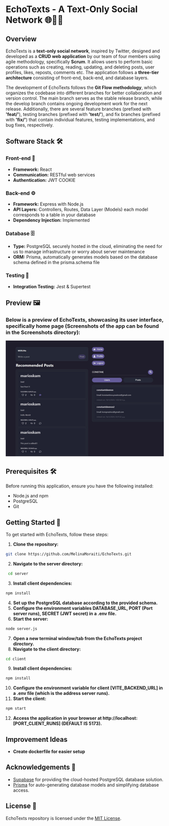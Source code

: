 # EchoTexts - A Text-Only Social Network 🌐💬📲

## Overview
EchoTexts is a **text-only social network**, inspired by Twitter, designed and developed as a **CRUD web application** by our team of four members using agile methodology, specifically **Scrum**. It allows users to perform basic operations such as creating, reading, updating, and deleting posts, user profiles, likes, reposts, comments etc. The application follows a **three-tier architecture** consisting of front-end, back-end, and database layers.

The development of EchoTexts follows the **Git Flow methodology**, which organizes the codebase into different branches for better collaboration and version control. The main branch serves as the stable release branch, while the develop branch contains ongoing development work for the next release. Additionally, there are several feature branches (prefixed with **'feat/'**), testing branches (prefixed with **'test/'**), and fix branches (prefixed with **'fix/'**) that contain individual features, testing implementations, and bug fixes, respectively.

## Software Stack 🛠️

### Front-end 📱
- **Framework:** React
- **Communication:** RESTful web services
- **Authentication:** JWT COOKIE

### Back-end ⚙️
- **Framework:** Express with Node.js
- **API Layers:** Controllers, Routes, Data Layer (Models) each model corresponds to a table in your database
- **Dependency Injection:** Implemented

### Database 🗄️
- **Type:** PostgreSQL securely hosted in the cloud, eliminating the need for us to manage infrastructure or worry about server maintenance
- **ORM:** Prisma, automatically generates models based on the database schema defined in the prisma.schema file

### Testing 🧪
- **Integration Testing:** Jest & Supertest

## Preview 🖼️
### Below is a preview of EchoTexts, showcasing its user interface, specifically home page (Screenshots of the app can be found in the Screenshots directory):
![Home Page](Screenshots/home_page.jpeg)

## Prerequisites 🛠
Before running this application, ensure you have the following installed:

- Node.js and npm
- PostgreSQL
- Git

## Getting Started 🚀

To get started with EchoTexts, follow these steps:

1. **Clone the repository:**
  ```bash
  git clone https://github.com/MelinaMoraiti/EchoTexts.git
  ```
2. **Navigate to the server directory:**
  ```bash
   cd server
  ```
3. **Install client dependencies:**
  ```bash
  npm install
  ```
4. **Set up the PostgreSQL database according to the provided schema.**
5. **Configure the environment variables DATABASE_URL, PORT (Port server runs), SECRET (JWT secret) in a .env file.**
6. **Start the server:**
  ```bash
  node server.js
  ```
7. **Open a new terminal window/tab from the EchoTexts project directory.**
8. **Navigate to the client directory:**
  ```bash
  cd client
  ````
9. **Install client dependencies:**
  ```bash
  npm install
  ```
10. **Configure the environment variable for client [VITE_BACKEND_URL]  in a .env file (which is the address server runs).**
11. **Start the client:**
  ```bash
  npm start
  ```
12. **Access the application in your browser at http://localhost:[PORT_CLIENT_RUNS] (DEFAULT IS 5173).**

## Improvement Ideas
- **Create dockerfile for easier setup**

## Acknowledgements 🙏

- [Supabase](https://supabase.io) for providing the cloud-hosted PostgreSQL database solution.
- [Prisma](https://prisma.io) for auto-generating database models and simplifying database access.

## License 📄
EchoTexts repository is licensed under the [MIT License](./LICENSE).
